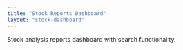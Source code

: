 ```yaml
---
title: "Stock Reports Dashboard"
layout: "stock-dashboard"
---
```


Stock analysis reports dashboard with search functionality.